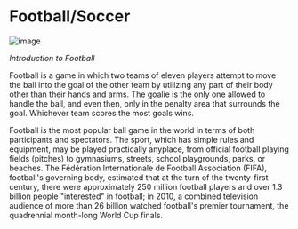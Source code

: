 # Football/Soccer
 
![image](https://github.com/Student222ad/Student222ad.github.io/assets/150112033/8c1d088a-39f0-459b-b077-b4d7ef482787)

*Introduction to Football*

Football is a game in which two teams of eleven players attempt to move the ball into the goal of the other team by utilizing any part of their body other than their hands and arms. The goalie is the only one allowed to handle the ball, and even then, only in the penalty area that surrounds the goal. Whichever team scores the most goals wins.

Football is the most popular ball game in the world in terms of both participants and spectators. The sport, which has simple rules and equipment, may be played practically anyplace, from official football playing fields (pitches) to gymnasiums, streets, school playgrounds, parks, or beaches. The Fédération Internationale de Football Association (FIFA), football's governing body, estimated that at the turn of the twenty-first century, there were approximately 250 million football players and over 1.3 billion people "interested" in football; in 2010, a combined television audience of more than 26 billion watched football's premier tournament, the quadrennial month-long World Cup finals.


